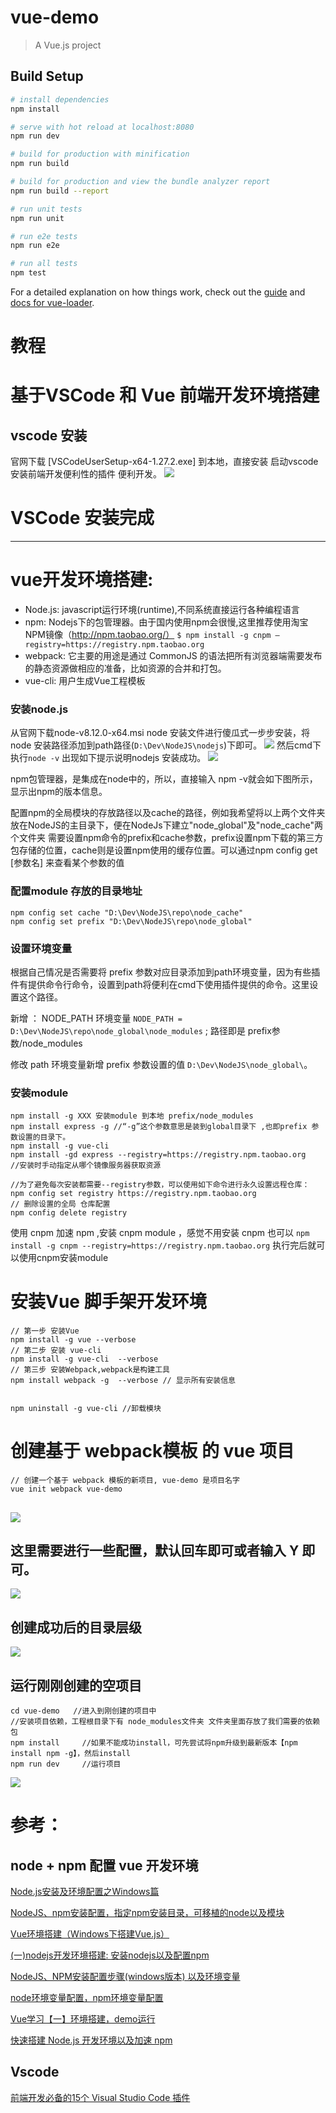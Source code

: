 # vue-demo

> A Vue.js project

## Build Setup

``` bash
# install dependencies
npm install

# serve with hot reload at localhost:8080
npm run dev

# build for production with minification
npm run build

# build for production and view the bundle analyzer report
npm run build --report

# run unit tests
npm run unit

# run e2e tests
npm run e2e

# run all tests
npm test
```

For a detailed explanation on how things work, check out the [guide](http://vuejs-templates.github.io/webpack/) and [docs for vue-loader](http://vuejs.github.io/vue-loader).

# 教程

# 基于VSCode 和 Vue 前端开发环境搭建 
## vscode 安装 
 官网下载 [VSCodeUserSetup-x64-1.27.2.exe] 到本地，直接安装
 启动vscode 安装前端开发便利性的插件 便利开发。
 ![](http://one17356s.bkt.clouddn.com/18-9-29/83627385.jpg)
# VSCode 安装完成
 
 --- 
 
# vue开发环境搭建:
- Node.js: javascript运行环境(runtime),不同系统直接运行各种编程语言
- npm: Nodejs下的包管理器。由于国内使用npm会很慢,这里推荐使用淘宝NPM镜像（http://npm.taobao.org/） 
`$ npm install -g cnpm –registry=https://registry.npm.taobao.org`
- webpack: 它主要的用途是通过 CommonJS 的语法把所有浏览器端需要发布的静态资源做相应的准备，比如资源的合并和打包。
- vue-cli: 用户生成Vue工程模板
 
### 安装node.js 
从官网下载node-v8.12.0-x64.msi node 安装文件进行傻瓜式一步步安装，将node 安装路径添加到path路径(`D:\Dev\NodeJS\nodejs`)下即可。
![](http://one17356s.bkt.clouddn.com/18-9-29/73062297.jpg)
然后cmd下执行`node -v` 出现如下提示说明nodejs 安装成功。
![](http://one17356s.bkt.clouddn.com/18-9-29/70179801.jpg)

npm包管理器，是集成在node中的，所以，直接输入 npm -v就会如下图所示，显示出npm的版本信息。

配置npm的全局模块的存放路径以及cache的路径，例如我希望将以上两个文件夹放在NodeJS的主目录下，便在NodeJs下建立"node_global"及"node_cache"两个文件夹
需要设置npm命令的prefix和cache参数，prefix设置npm下载的第三方包存储的位置，cache则是设置npm使用的缓存位置。可以通过npm config get [参数名] 来查看某个参数的值
### 配置module 存放的目录地址
```
npm config set cache "D:\Dev\NodeJS\repo\node_cache"
npm config set prefix "D:\Dev\NodeJS\repo\node_global"
```

### 设置环境变量

根据自己情况是否需要将 prefix 参数对应目录添加到path环境变量，因为有些插件有提供命令行命令，设置到path将便利在cmd下使用插件提供的命令。这里设置这个路径。

新增 ： NODE_PATH 环境变量 `NODE_PATH = D:\Dev\NodeJS\repo\node_global\node_modules` ; 路径即是 prefix参数/node_modules

修改 path 环境变量新增 prefix 参数设置的值 `D:\Dev\NodeJS\node_global\`。

### 安装module 
```
npm install -g XXX 安装module 到本地 prefix/node_modules
npm install express -g //“-g”这个参数意思是装到global目录下 ,也即prefix 参数设置的目录下。
npm install -g vue-cli 
npm install -gd express --registry=https://registry.npm.taobao.org   //安装时手动指定从哪个镜像服务器获取资源

//为了避免每次安装都需要--registry参数，可以使用如下命令进行永久设置远程仓库：
npm config set registry https://registry.npm.taobao.org
// 删除设置的全局 仓库配置
npm config delete registry

```



使用 cnpm 加速 npm ,安装 cnpm module ，感觉不用安装 cnpm 也可以
`npm install -g cnpm --registry=https://registry.npm.taobao.org`
执行完后就可以使用cnpm安装module 

# 安装Vue 脚手架开发环境
```
// 第一步 安装Vue
npm install -g vue --verbose
// 第二步 安装 vue-cli
npm install -g vue-cli  --verbose
// 第三步 安装Webpack,webpack是构建工具
npm install webpack -g  --verbose // 显示所有安装信息 


npm uninstall -g vue-cli //卸载模块
```

# 创建基于 webpack模板  的 vue 项目
```
// 创建一个基于 webpack 模板的新项目, vue-demo 是项目名字
vue init webpack vue-demo

```
![](http://one17356s.bkt.clouddn.com/18-9-29/60329429.jpg)
---

## 这里需要进行一些配置，默认回车即可或者输入 Y 即可。

![](http://one17356s.bkt.clouddn.com/18-9-29/41363087.jpg)

## 创建成功后的目录层级
![](http://one17356s.bkt.clouddn.com/18-9-29/59530387.jpg)
## 运行刚刚创建的空项目
```
cd vue-demo   //进入到刚创建的项目中
//安装项目依赖，工程根目录下有 node_modules文件夹 文件夹里面存放了我们需要的依赖包
npm install     //如果不能成功install，可先尝试将npm升级到最新版本【npm install npm -g】，然后install
npm run dev     //运行项目
```

![](http://one17356s.bkt.clouddn.com/18-9-29/79280779.jpg)

# 参考：
## node + npm 配置  vue 开发环境
 [Node.js安装及环境配置之Windows篇](https://blog.csdn.net/qq_26562641/article/details/72235585)
 
 [NodeJS、npm安装配置，指定npm安装目录，可移植的node以及模块](https://blog.csdn.net/suiyuehuimou/article/details/74143436)
 
 [Vue环境搭建（Windows下搭建Vue.js）](https://blog.csdn.net/Mr_ChenXu/article/details/79054775)
 
 [(一)nodejs开发环境搭建: 安装nodejs以及配置npm](https://blog.csdn.net/aitangyong/article/details/49095827)
 
 [NodeJS、NPM安装配置步骤(windows版本) 以及环境变量](https://blog.csdn.net/haluoluo211/article/details/51782121)

 [node环境变量配置，npm环境变量配置](https://blog.csdn.net/jianleking/article/details/79130667)
 
 [Vue学习【一】环境搭建，demo运行](https://blog.csdn.net/u011439689/article/details/72470037)
 
 [快速搭建 Node.js 开发环境以及加速 npm](https://blog.csdn.net/Violent_clown/article/details/78188294)
## Vscode 
 [前端开发必备的15个 Visual Studio Code 插件](http://f2ex.cn/15-essential-plugins-for-visual-studio-code/)
 
 
